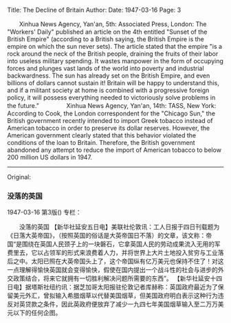 Title: The Decline of Britain
Author:
Date: 1947-03-16
Page: 3

　　Xinhua News Agency, Yan'an, 5th: Associated Press, London: The "Workers' Daily" published an article on the 4th entitled "Sunset of the British Empire" (according to a British saying, the British Empire is the empire on which the sun never sets). The article stated that the empire "is a rock around the neck of the British people, draining the fruits of their labor into useless military spending. It wastes manpower in the form of occupying forces and plunges vast lands of the world into poverty and industrial backwardness. The sun has already set on the British Empire, and even billions of dollars cannot sustain it! Britain will be happy to understand this, and if a militant society at home is combined with a progressive foreign policy, it will possess everything needed to victoriously solve problems in the future.”
　　
　　Xinhua News Agency, Yan'an, 14th: TASS, New York: According to Cook, the London correspondent for the "Chicago Sun," the British government recently intended to import Greek tobacco instead of American tobacco in order to preserve its dollar reserves. However, the American government clearly stated that this behavior violated the conditions of the loan to Britain. Therefore, the British government abandoned any attempt to reduce the import of American tobacco to below 200 million US dollars in 1947.



<hr /> 

Original: 


### 没落的英国

1947-03-16
第3版()
专栏：

　　没落的英国
    【新华社延安五日电】美联社伦敦讯：工人日报于四日刊载题为《日落大英帝国》，（按照英国的俗话是大英帝国日不落）的文章，该文称：帝国“是围绕在英国人民颈子上的一块磐石，它拿英国人民的劳动成果流入无用的军费里去，它以占领军的形式来浪费着人力，并将世界上大片土地投入贫穷与工业落后之中。太阳已照在大英帝国头上了，这个帝国纵有亿万美元也保持不住了！对这一点理解得愉快英国就会变得愉快，假使在国内提出一个战斗性的社会与进步的外交政策结合，将来它就拥有一切胜利解决问题所需要的东西”。
    【新华社延安十四日电】据塔斯社纽约讯：据芝加哥太阳报驻伦敦记者库赫称：英国政府最近为了保留美元外汇，曾拟输入希腊烟草以代替美国烟草，但美国政府明白表示这种行为违反对英贷款之条件，因此英政府便放弃了减少一九四七年美国烟草输入至二万万美元以下的任何企图。
